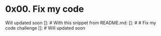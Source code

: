 # 0x00. Fix my code
Will updated soon
[]: # With this snippet from README.md:
[]: # # Fix my code challenge
[]: # Will updated soon